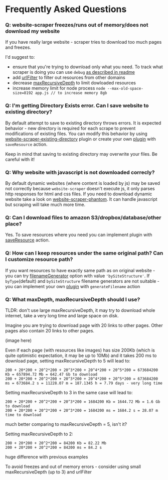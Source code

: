 # Frequently Asked Questions

### Q: website-scraper freezes/runs out of memory/does not download my website
If you have really large website - scraper tries to download too much pages and freezes. 

I'd suggest to:
* ensure that you're trying to download only what you need. To track what scraper is doing you can use `debug` [as described in readme](https://github.com/website-scraper/node-website-scraper#log-and-debug)
* add [urlFilter](https://github.com/website-scraper/node-website-scraper#urlfilter) to filter out resources from other domains
* decrease [maxRecursiveDepth](https://github.com/website-scraper/node-website-scraper#maxrecursivedepth) to limit dowloaded resources
* increase memory limit for node process `node --max-old-space-size=8192 app.js // to increase memory 8gb`

### Q: I'm getting Directory Exists error. Can I save website to existing directory?
By default attempt to save to existing directory throws errors. 
It is expected behavior - new directory is required for each scrape to prevent modifications of existing files.
You can modify this behavior by using [website-scraper-existing-directory](https://github.com/website-scraper/website-scraper-existing-directory) plugin or create your own [plugin](https://github.com/website-scraper/node-website-scraper#plugins) with `saveResource` action. 

Keep in mind that saving to existing directory may overwrite your files. Be careful with it!

### Q: Why website with javascript is not downloaded correcly?
By default dynamic websites (where content is loaded by js) may be saved not correctly because `website-scraper` doesn't execute js, it only parses http responses for html and css files. 
If you need to download dynamic website take a look on [website-scraper-phantom](https://github.com/website-scraper/node-website-scraper-phantom). It can handle javascript but scraping will take much more time.

### Q: Can I download files to amazon S3/dropbox/database/other place?
Yes. To save resources where you need you can implement plugin with [saveResource](https://github.com/website-scraper/node-website-scraper#saveresource) action.

### Q: How can I keep resources under the same original path? Can I customize resource path?
If you want resources to have exactly same path as on original website - you can try [filenameGenerator](https://github.com/website-scraper/node-website-scraper#bysitestructure) option with value `'bySiteStructure'`.
If `byType`(default) and `bySiteStructure` filename generators are not suitable - you can implement your own [plugin](https://github.com/website-scraper/node-website-scraper#plugins) with `generateFilename` action

### Q: What maxDepth, maxRecursiveDepth should I use?
TLDR: don't use large maxRecursiveDepth, it may try to download whole internet, take a very long time and large space on disk.

Imagine you are trying to download page with 20 links to other pages. Other pages also contain 20 links to other pages.

(image here)

Even if each page (with resources like images) has size 200Kb (which is quite optimistic expectation, it may be up to 10Mb) and it takes 200 ms to download page, setting maxRecursiveDepth to 5 will lead to:
```
200 + 20*200 + 20^2*200 + 20^3*200 + 20^4*200 + 20^5*200 = 673684200 Kb = 657894.72 Mb = 642.47 Gb to download
200 + 20*200 + 20^2*200 + 20^3*200 + 20^4*200 + 20^5*200 = 673684200 ms = 673684.2 s = 11228.07 m = 187.1345 h = 7.79 days - very long time
```
Setting maxRecursiveDepth to 3 in the same case will lead to:
```
200 + 20*200 + 20^2*200 + 20^3*200 = 1684200 Kb = 1644.72 Mb = 1.6 Gb to download
200 + 20*200 + 20^2*200 + 20^3*200 = 1684200 ms = 1684.2 s = 28.07 m time to download
```
much better comparing to maxRecursiveDepth = 5, isn't it?

Setting maxRecursiveDepth to 2:
```
200 + 20*200 + 20^2*200 = 84200 Kb = 82.22 Mb
200 + 20*200 + 20^2*200 = 84200 ms = 84.2 s
```
huge difference with previous examples

To avoid freezes and out of memory errors - consider using small maxRecursiveDepth (up to 3) and urlFilter

